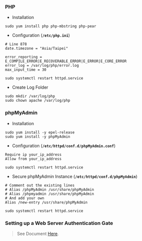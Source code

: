 ### PHP
  * Installation
  ```shell
  sudo yum install php php-mbstring php-pear
  ```
  * Configuration (**`/etc/php.ini`**)
  ```shell
  # Line 878
  date.timezone = "Asia/Taipei"
  
  error_reporting = E_COMPILE_ERROR|E_RECOVERABLE_ERROR|E_ERROR|E_CORE_ERROR
  error_log = /var/log/php/error.log
  max_input_time = 30

  sudo systemctl restart httpd.service
  ```
  * Create Log Folder
  ```shell
  sudo mkdir /var/log/php
  sudo chown apache /var/log/php
  ```
  
### phpMyAdmin
  * Installation
  ```shell
  sudo yum install -y epel-release
  sudo yum install -y phpMyAdmin
  ```
  * Configuration (**`/etc/httpd/conf.d/phpMyAdmin.conf`**)
  ```shell
  Require ip your_ip_address
  Allow from your_ip_address
  
  sudo systemctl restart httpd.service
  ```
  * Secure phpMyAdmin Instance (**`/etc/httpd/conf.d/phpMyAdmin`**)
  ```shell 
  # Comment out the existing lines
  # Alias /phpMyAdmin /usr/share/phpMyAdmin
  # Alias /phpmyadmin /usr/share/phpMyAdmin
  # And add your own
  Alias /new-entry /usr/share/phpMyAdmin
  
  sudo systemctl restart httpd.service
  ```
  
### Setting up a Web Server Authentication Gate
  > See Document [Here](/CentOS-Apache.md).
  
  
